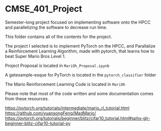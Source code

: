 # CMSE_401_Project
Semester-long project focused on implementing software onto the HPCC and 
parallelizing the software to decrease run time.

This folder contains all of the contents for the project.

The project I selected is to implement PyTorch on the HPCC, and Parallalize
a Reinforcement Learning Algorithm, made with pytorch, that learns how to beat 
Super Mario Bros Level 1.

Project Proposal is located in `MariOh_Proposal.ipynb`

A getexample-esque for PyTorch is located in the `pytorch_classifier` folder

The Mario Reinforcement Learning Code is located in `MariOh`

Please note that most of the code written and some documentation comes from these resources.

https://pytorch.org/tutorials/intermediate/mario_rl_tutorial.html
https://github.com/yuansongFeng/MadMario/
https://pytorch.org/tutorials/beginner/blitz/cifar10_tutorial.html#sphx-glr-beginner-blitz-cifar10-tutorial-py
